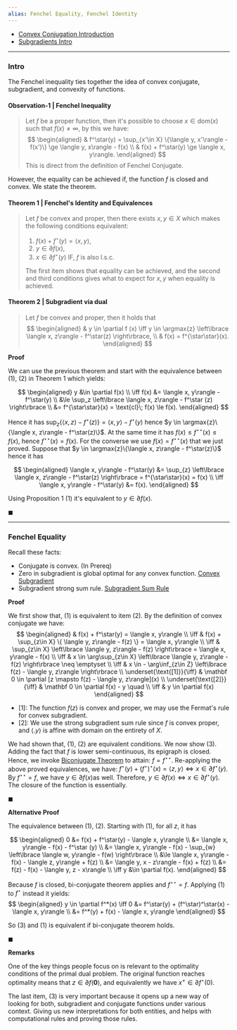 ```yaml
---
alias: Fenchel Equality, Fenchel Identity
---
```

* [Convex Conjugation Introduction](Convex%20Conjugation%20Introduction.md)
* [Subgradients Intro](../Non-Smooth%20Calculus/Subgradients%20Intro.md)

---
### **Intro**

The Fenchel inequality ties together the idea of convex conjugate, subgradient, and convexity of functions. 

#### **Observation-1 | Fenchel Inequality**
> Let $f$ be a proper function, then it's possible to choose $x\in \text{dom}(x)$ such that $f(x)\neq \infty$, by this we have: 
> $$
> \begin{aligned}
>   & f^\star(y) = \sup_{x'\in X} \{\langle y, x'\rangle - f(x')\} \ge \langle y, x\rangle - f(x)
>   \\
>   & f(x) + f^\star(y) \ge \langle x, y\rangle. 
> \end{aligned}
> $$
> This is direct from the definition of Fenchel Conjugate. 

However, the equality can be achieved if, the function $f$ is closed and convex. We state the theorem. 

#### **Theorem 1 | Fenchel's Identity and Equivalences**
> Let $f$ be convex and proper, then there exists $x, y\in X$ which makes the following conditions equivalent: 
> 1. $f(x) + f^\star(y) = \langle x, y\rangle$, 
> 2. $y \in \partial f(x)$, 
> 3. $x\in \partial f^\star(y)$ IF, $f$ is also l.s.c. 
> 
> The first item shows that equality can be achieved, and the second and third conditions gives what to expect for $x,y$ when equality is achieved. 


#### **Theorem 2 | Subgradient via dual**
> Let $f$ be convex and proper, then it holds that
> $$
> \begin{aligned}
>	 & y \in \partial f (x) \iff 
>     y \in \argmax{z} \left\lbrace
>         \langle x, z\rangle - f^\star(z)
>     \right\rbrace, \\ 
>     & f(x) = f^{\star\star}(x).
> \end{aligned}
> $$

**Proof**

We can use the previous theorem and start with the equivalence between (1), (2) in Theorem 1 which yields: 

$$
\begin{aligned}
    y &\in \partial f(x) \\
    \iff 
    f(x) &= \langle  x, y\rangle - f^\star(y)
    \\
    &\le 
    \sup_z \left\lbrace
        \langle x, z\rangle - f^\star (z)
    \right\rbrace
    \\
    &= f^{\star\star}(x) = \text{cl}\; f(x) \le f(x). 
\end{aligned}
$$

Hence it has $\sup_{z}\{ \langle x, z\rangle - f^\star(z)\} = \langle x, y\rangle - f^\star(y)$ hence $y \in \argmax{z}\{\langle x, z\rangle - f^\star(z)\}$. 
At the same time it has $f(x) \le f^{\star\star}(x) \le f(x)$, hence $f^{\star\star}(x) = f(x)$. 
For the converse we use $f(x) = f^{\star\star}(x)$ that we just proved.
Suppose that $y \in \argmax{z}\{\langle x, z\rangle - f^\star(z)\}$ hence it has 

$$
\begin{aligned}
    \langle x, y\rangle - f^\star(y) &= 
    \sup_{z} \left\lbrace
        \langle x, z\rangle - f^\star(z) 
    \right\rbrace = f^{\star\star}(x) = f(x)
    \\
    \iff \langle x, y\rangle - f^\star(y) &= f(x). 
\end{aligned}
$$

Using Proposition 1 (1) it's equivalent to $y \in \partial f(x)$. 

$\blacksquare$


---
### **Fenchel Equality**

Recall these facts: 
- Conjugate is convex. (In Prereq)
- Zero in subgradient is global optimal for any convex function. [Convex Subgradient](../Non-Smooth%20Calculus/Convex%20Subgradient.md)
- Subgradient strong sum rule. [Subgradient Sum Rule](../Non-Smooth%20Calculus/Subgradient%20Sum%20Rule.md)

**Proof**

We first show that, (1) is equivalent to item (2). 
By the definition of convex conjugate we have: 
$$
\begin{aligned}
   & 
   f(x) + f^\star(y) = \langle x, y\rangle
   \\
   \iff &
   f(x) + \sup_{z\in X}
   \{
      \langle y, z\rangle - f(z) 
   \} = \langle x, y\rangle 
   \\
   \iff &
   \sup_{z\in X}
   \left\lbrace
      \langle y, z\rangle - f(z)
   \right\rbrace = \langle x, y\rangle - f(x)
   \\
   \iff &
   x \in \arg\sup_{z\in X}
   \left\lbrace
      \langle y, z\rangle - f(z) 
   \right\rbrace \neq \emptyset
   \\
   \iff & 
   x \in - \arg\inf_{z\in Z} \left\lbrace
      f(z) - \langle y, z\rangle
   \right\rbrace
   \\
   \underset{\text{[1]}}{\iff} &
   \mathbf 0 \in \partial [z \mapsto f(z) - \langle y, z\rangle](x) 
   \\
   \underset{\text{[2]}}{\iff} & 
   \mathbf 0 \in \partial f(x) - y \quad 
   \\
   \iff & 
   y \in \partial f(x)
\end{aligned}
$$

- \[1\]: The function $f(z)$ is convex and proper, we may use the Fermat's rule for convex subgradient. 
- \[2\]: We use the strong subgradient sum rule since $f$ is convex proper, and $\langle . y\rangle$ is affine with domain on the entirety of $X$. 

We had shown that, (1), (2) are equivalent conditions. We now show (3). Adding the fact that $f$ is lower semi-continuous, its epigraph is closed. Hence, we invoke [Biconjugate Theorem](Biconjugate%20Theorem.md) to attain: $f = f^{\star\star}$. Re-applying the above proved equivalences, we have: $f^\star(y) + (f^\star)^\star(x) = \langle z, y\rangle \iff x \in \partial f^\star(y)$. By $f^{\star\star} = f$, we have $y\in \partial f(x)$as well. Therefore, $y\in \partial f(x)\iff x \in \partial f^\star(y)$. The closure of the function is essentially.

$\blacksquare$

**Alternative Proof**

The equivalence between (1), (2). 
Starting with (1), for all $z$, it has 

$$
\begin{aligned}
    0 &= f(x) + f^\star(y) - \langle x, y\rangle
    \\
    &= \langle x, y\rangle - f(x) - f^\star (y)
    \\
    &= \langle x, y\rangle - f(x) - \sup_{w}  \left\lbrace \langle w, y\rangle - f(w) \right\rbrace
    \\
    &\le \langle x, y\rangle - f(x) - \langle z, y\rangle + f(z)
    \\
    &= \langle y, x - z\rangle - f(x) + f(z) 
    \\
    &= f(z) - f(x) - \langle y, z - x\rangle 
    \\
    \iff y &\in \partial f(x). 
\end{aligned}
$$

Because $f$ is closed, bi-conjugate theorem applies and $f^{\star\star} = f$. 
Applying (1) to $f^\star$ instead it yields: 
$$
\begin{aligned}
    y \in \partial f^*(x) \iff 
    0 &= f^\star(y) + (f^\star)^\star(x) - \langle  x, y\rangle
    \\
    &= f^*(y) + f(x) - \langle x, y\rangle
\end{aligned}
$$

So (3) and (1) is equivalent if bi-conjugate theorem holds. 

$\blacksquare$


**Remarks**

One of the key things people focus on is relevant to the optimality conditions of the primal dual problem. The original function reaches optimality means that $z\in \partial f(\mathbf 0)$, and equivalently we have $x^+ \in \partial f^\star(0)$. 

The last item, (3) is very important because it opens up a new way of looking for both, subgradient and conjugate functions under various context. Giving us new interpretations for both entities, and helps with computational rules and proving those rules. 
